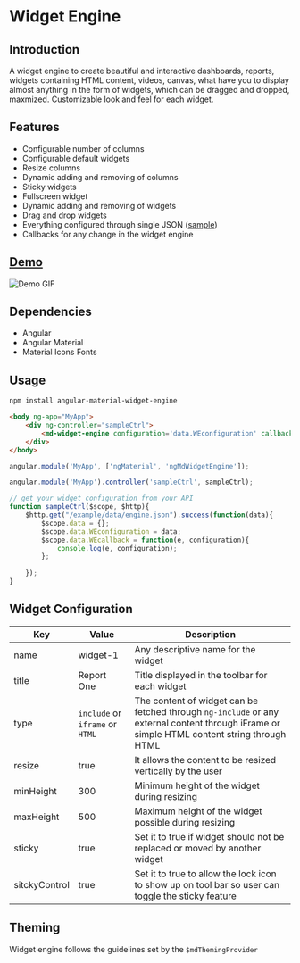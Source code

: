 # Widget Engine

## Introduction
A widget engine to create beautiful and interactive dashboards, reports, widgets containing HTML content, videos, canvas, what have you to display almost anything in the form of widgets, which can be dragged and dropped, maxmized. Customizable look and feel for each widget. 

## Features
- Configurable number of columns
- Configurable default widgets
- Resize columns
- Dynamic adding and removing of columns
- Sticky widgets
- Fullscreen widget
- Dynamic adding and removing of widgets
- Drag and drop widgets
- Everything configured through single JSON ([sample](https://github.com/rajeshvaya/angular-material-widget-engine/raw/master/example/data/engine.json))
- Callbacks for any change in the widget engine

## [Demo](https://rajeshvaya.github.io/angular-material-widget-engine/demo/multiple_columns)
![Demo GIF](https://github.com/rajeshvaya/angular-material-widget-engine/raw/master/demo.gif)

## Dependencies

- Angular
- Angular Material
- Material Icons Fonts

## Usage

```bash
npm install angular-material-widget-engine
```

```HTML
<body ng-app="MyApp">
    <div ng-controller="sampleCtrl">
        <md-widget-engine configuration='data.WEconfiguration' callback="data.WEcallback"></md-widget-engine>
    </div>
</body>
```

```Javascript
angular.module('MyApp', ['ngMaterial', 'ngMdWidgetEngine']);

angular.module('MyApp').controller('sampleCtrl', sampleCtrl);

// get your widget configuration from your API
function sampleCtrl($scope, $http){
    $http.get("/example/data/engine.json").success(function(data){
        $scope.data = {};
        $scope.data.WEconfiguration = data;
        $scope.data.WEcallback = function(e, configuration){
            console.log(e, configuration);
        };
        
    });
}
```

## Widget Configuration

Key | Value | Description
--------- | ------- | ------- |
name | widget-1 | Any descriptive name for the widget
title | Report One | Title displayed in the toolbar for each widget
type | `include` or `iframe` or `HTML` | The content of widget can be fetched through `ng-include` or any external content through iFrame or simple HTML content string through HTML
resize | true | It allows the content to be resized vertically by the user
minHeight | 300 | Minimum height of the widget during resizing
maxHeight | 500 | Maximum height of the widget possible during resizing
sticky | true | Set it to true if widget should not be replaced or moved by another widget
sitckyControl | true | Set it to true to allow the lock icon to show up on tool bar so user can toggle the sticky feature

## Theming

Widget engine follows the guidelines set by the `$mdThemingProvider`



